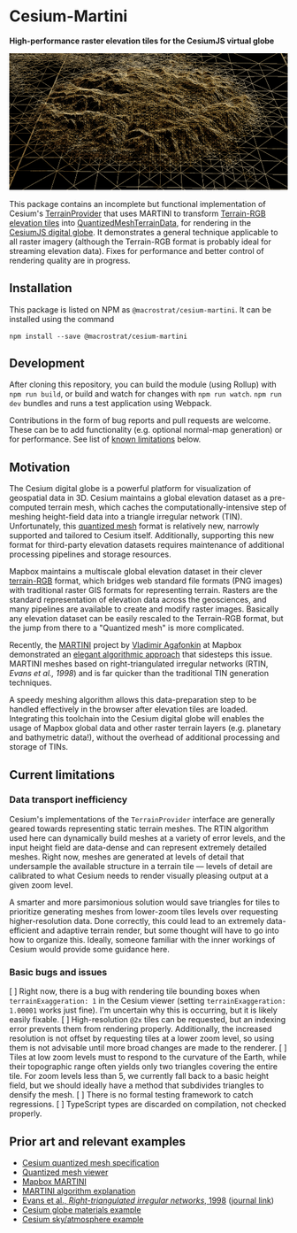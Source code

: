 # Cesium-Martini

**High-performance raster elevation tiles for the CesiumJS virtual globe**

![Cesium-Martini](/img/cesium-martini.png)

This package contains an incomplete but functional implementation of Cesium's
[TerrainProvider](https://cesium.com/docs/cesiumjs-ref-doc/TerrainProvider.html)
that uses MARTINI to
transform [Terrain-RGB elevation tiles](https://blog.mapbox.com/global-elevation-data-6689f1d0ba65) into
[QuantizedMeshTerrainData](https://cesium.com/docs/cesiumjs-ref-doc/QuantizedMeshTerrainData.html),
for rendering in the [CesiumJS digital globe](https://cesium.com).
It demonstrates a general technique applicable to all raster imagery
(although the Terrain-RGB format is probably ideal for streaming elevation data).
Fixes for performance and better control of rendering quality are in progress.

## Installation

This package is listed on NPM as `@macrostrat/cesium-martini`. It can be installed
using the command
```
npm install --save @macrostrat/cesium-martini
```

## Development

After cloning this repository, you can build the module (using Rollup) with
`npm run build`, or build and watch for changes with `npm run watch`.
`npm run dev` bundles and runs a test application using Webpack.

Contributions in the form of bug reports and pull requests are welcome.
These can be to add functionality (e.g. optional normal-map generation) or for
performance. See list of [known limitations](#current-known-limitations) below.

## Motivation

The Cesium digital globe is a powerful platform for visualization of geospatial
data in 3D. Cesium maintains a global elevation dataset as a pre-computed terrain mesh,
which caches the computationally-intensive step of meshing height-field data
into a triangle irregular network (TIN). Unfortunately, this
[quantized mesh](https://github.com/CesiumGS/quantized-mesh) format is relatively
new, narrowly supported and tailored to Cesium itself. Additionally, supporting this
new format for third-party elevation datasets requires maintenance of additional
processing pipelines and storage resources.

Mapbox maintains a multiscale global elevation dataset in their clever
[terrain-RGB](https://blog.mapbox.com/global-elevation-data-6689f1d0ba65)
format, which bridges web standard file formats (PNG images) with traditional raster GIS
formats for representing terrain. Rasters are the standard representation of elevation data across the
geosciences, and many pipelines are available to create and modify raster images.
Basically any elevation dataset can be easily rescaled to the Terrain-RGB
format, but the jump from there to a "Quantized mesh" is more complicated.

Recently, the [MARTINI](https://github.com/mapbox/martini) project by
[Vladimir Agafonkin](https://agafonkin.com/) at Mapbox demonstrated an
[elegant algorithmic approach](https://observablehq.com/@mourner/martin-real-time-rtin-terrain-mesh)
that sidesteps this issue.
MARTINI meshes based on right-triangulated irregular networks (RTIN, *Evans et al., 1998*)
and is far quicker than the traditional TIN generation techniques.

A speedy meshing algorithm allows this data-preparation step to be handled
effectively in the browser after elevation tiles are loaded. Integrating this
toolchain into the Cesium digital globe will enables the usage of Mapbox global
data and other raster terrain layers (e.g. planetary and bathymetric data!),
without the overhead of additional processing and storage of TINs.

## Current limitations

### Data transport inefficiency

Cesium's implementations of the `TerrainProvider` interface are generally geared
towards representing static terrain meshes. The RTIN algorithm used here can
dynamically build meshes at a variety of error levels, and the input height
field are data-dense and can represent extremely detailed meshes. Right now,
meshes are generated at levels of detail that undersample the available structure
in a terrain tile — levels of detail are calibrated to what Cesium needs to
render visually pleasing output at a given zoom level.

A smarter and more parsimonious solution would save triangles for tiles to
prioritize generating meshes from lower-zoom tiles levels over requesting
higher-resolution data. Done correctly, this could lead to an extremely
data-efficient and adaptive terrain render, but some thought will have to
go into how to organize this. Ideally, someone familiar with the inner workings
of Cesium would provide some guidance here.

### Basic bugs and issues

[ ] Right now, there is a bug with rendering tile bounding boxes when
    `terrainExaggeration: 1` in the Cesium viewer
    (setting `terrainExaggeration: 1.00001` works just fine). I'm uncertain why
    this is occurring, but it is likely easily fixable.
[ ] High-resolution `@2x` tiles can be requested, but an indexing error
    prevents them from rendering properly. Additionally, the increased resolution
    is not offset by requesting tiles at a lower zoom level, so using them is not
    advisable until more broad changes are made to the renderer.
[ ] Tiles at low zoom levels must to respond to the curvature of the Earth,
    while their topographic range often yields only two triangles covering the entire
    tile. For zoom levels less than 5, we currently fall back to a basic height field,
    but we should ideally have a method that subdivides triangles to densify
    the mesh.
[ ] There is no formal testing framework to catch regressions.
[ ] TypeScript types are discarded on compilation, not checked properly.

## Prior art and relevant examples

- [Cesium quantized mesh specification](https://github.com/CesiumGS/quantized-mesh)
- [Quantized mesh viewer](https://github.com/heremaps/quantized-mesh-viewer)
- [Mapbox MARTINI](https://github.com/mapbox/martini)
- [MARTINI algorithm explanation](https://observablehq.com/@mourner/martin-real-time-rtin-terrain-mesh)
- [Evans et al., *Right-triangulated irregular networks*, 1998](https://www.cs.ubc.ca/~will/papers/rtin.pdf)
  ([journal link](https://link.springer.com/article/10.1007/s00453-001-0006-x))
- [Cesium globe materials example](https://sandcastle.cesium.com/?src=Globe%20Materials.html)
- [Cesium sky/atmosphere example](https://sandcastle.cesium.com/?src=Sky%20Atmosphere.html)
